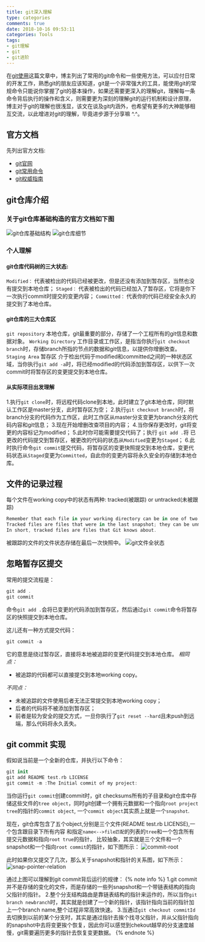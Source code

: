 ```yaml
---
title: git深入理解
type: categories
comments: true
date: 2018-10-16 09:53:11
categories: Tools
tags: 
- git理解
- git 
- git进阶
---
```


在[git使用](http://www.kobeluo.com/tech/2016/07/15/git-useage)这篇文章中，博主列出了常用的git命令和一些使用方法，可以应付日常的开发工作，熟悉git的朋友应该知道，git是一个非常强大的工具，能使用git的常规命令只能说你掌握了git的基本操作，如果还需要更深入的理解git，理解每一条命令背后执行的操作和含义，则需要更为深刻的理解git的运行机制和设计原理，博主对于git的理解也很浅显，该文在谈及git内涵外，也希望有更多的大神能够相互交流，以此增进对git的理解，毕竟进步源于分享嘛 ^.^。
<!-- more -->

## 官方文档
先列出官方文档:
- [git官网](https://git-scm.com/)
- [git常用命令](https://services.github.com/on-demand/downloads/github-git-cheat-sheet.pdf)
- [git权威指南](https://git-scm.com/doc)

## git仓库介绍
### 关于git仓库基础构造的官方文档如下图
![git仓库基础结构](git-structure.png)
![git仓库细节](git-structure-desc.png)

### 个人理解
#### git仓库代码树的三大状态: 

`Modified：` 代表被检出的代码已经被更改，但是还没有添加到暂存区，当然也没有提交到本地仓库；
`Staged：` 代表被检出的代码已经加入了暂存区，它将是你下一次执行commit时提交的变更内容；
`Committed：` 代表你的代码已经安全永久的提交到了本地仓库。

#### git仓库的三大仓库区

`git repository` 本地仓库，git最重要的部分，存储了一个工程所有的git信息和数据对象。
`Working Directory` 工作目录或工作区，是指当你执行`git checkout branch`时，存储branch所指的节点的数据和git信息，以提供你增删改查。 
`Staging Area` 暂存区 介于检出代码于modified和committed之间的一种状态区域，当你执行`git add -a`时，将已经modified的代码添加到暂存区，以供下一次commit时将暂存区的变更提交到本地仓库。

#### 从实际项目出发理解

1.执行`git clone`时，将远程代码clone到本地，此时建立了git本地仓库，同时默认工作区是master分支，此时暂存区为空；
2.执行`git checkout branch`时，将branch分支的代码作为工作区，此时工作区从master分支变更为branch分支的代码内容和git信息；
3.现在开始增删改查项目的内容；
4.当你保存更改时，git将变更的内容标记为modified；
5.此时你可能需要提交代码了；执行 `git add .`将 已更改的代码提交到暂存区，被更改的代码的状态从`Modified`变更为`Staged`；
6.此时执行命令`git commit`提交代码，将暂存区的变更快照提交到本地仓库，变更代码状态从`Staged`变更为`Committed`，自此你的变更内容将永久安全的存储到本地仓库。

## 文件的记录过程
每个文件在working copy中的状态有两种: tracked(被跟踪) or untracked(未被跟踪)
```swift
Remember that each file in your working directory can be in one of two states: tracked or untracked. 
Tracked files are files that were in the last snapshot; they can be unmodified, modified, or staged.
In short, tracked files are files that Git knows about.
```
被跟踪的文件的文件状态存储在最后一次快照中。
![git文件全状态](file-status-all.png)

## 忽略暂存区提交
常用的提交流程是：
```swift
git add .
git commit 
```
命令`git add .`会将已变更的代码添加到暂存区，然后通过`git commit`命令将暂存区的快照提交到本地仓库。

这儿还有一种方式提交代码：
```swift
git commit -a 
```
它的意思是绕过暂存区，直接将本地被追踪的变更代码提交到本地仓库。
*相同点：*
- 被追踪的代码都可以直接提交到本地working copy。

*不同点：*
- 未被追踪的文件使用后者无法正常提交到本地working copy；
- 后者的代码将不被添加到暂存区；
- 前者是较为安全的提交方式，一旦你执行了`git reset --hard`且未push到远端，那么代码将永久丢失。

## git commit 实现
假如说当前是一个全新的仓库，并执行以下命令：
```swift
git init 
git add README test.rb LICENSE
git commit -m :The Initial commit of my project:
```
当你运行`git commit`创建commit时，git checksums所有的子目录和git仓库中存储这些文件的`tree object`，同时git创建一个拥有元数据和一个指向`root project tree`的指针的`commit object`, 一个`commit object`其实质上就是一个`snapshot`.

现在，git仓库包含了五个object,分别是三个文件(README test.rb LICENSE),一个包含跟目录下所有内容
和指定`name<-->file匹配`的列表的`tree`和一个包含所有提交元数据和指向`root true`的指针，
比较抽象，其实就是三个文件和一个snapshot和一个指向`root commit`的指针，如下图所示：
![commit-root](commit-root.png)

此时如果你又提交了几次，那么关于snapshot和指针的关系图，如下所示：
![snap-pointer-relation](snap-pointer-relation.png)

通过上图可以理解到git commit背后运行的规律：
{% note info %}
1.git commit并不是存储的变化的文件，而是存储的一些列snapshot和一个带链表结构的指向父指针的指针。
2.整个分支结构路由是靠链表结构的指针来运作的，所以当你`git branch newbranch`时，其实就是创建了一个新的指针，该指针指向当前的指针加上一个branch name,整个过程非常高效快速。
3.当通过`git checkout commitId`去切换到以前的某个分支时，其实是通过指针去挨个找寻父指针，并从父指针指向的snapshot中去将变更挨个恢复，因此你可以感觉到chekout越早的分支速度越慢，git需要遍历更多的指针去恢复变更数据。
{% endnote %}


